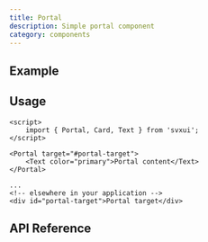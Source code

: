 ```yaml
---
title: Portal
description: Simple portal component
category: components
---
```


<script lang="ts">
    import ApiReferenceComponent from '$lib/components/api-reference/ApiReferenceComponent.svelte';
    import SamplePortal from '$lib/content/components/portal/SamplePortal.svelte';
    import {portalSchema} from '$lib/content/components/portal/schema.js';
</script>

## Example

<SamplePortal/>

## Usage

```svelte
<script>
    import { Portal, Card, Text } from 'svxui';
</script>

<Portal target="#portal-target">
    <Text color="primary">Portal content</Text>
</Portal>

...
<!-- elsewhere in your application -->
<div id="portal-target">Portal target</div>
```

## API Reference

<ApiReferenceComponent schema={portalSchema}/>
